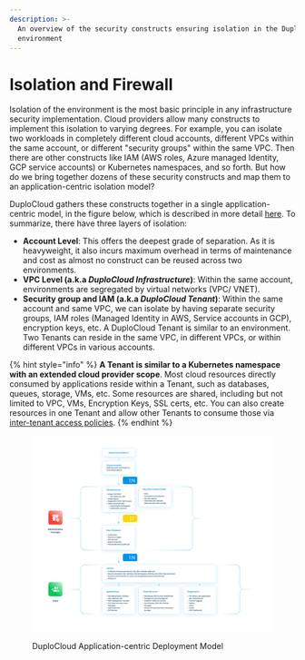 ```yaml
---
description: >-
  An overview of the security constructs ensuring isolation in the DuploCloud
  environment
---
```


# Isolation and Firewall

Isolation of the environment is the most basic principle in any infrastructure security implementation. Cloud providers allow many constructs to implement this isolation to varying degrees. For example, you can isolate two workloads in completely different cloud accounts, different VPCs within the same account, or different "security groups" within the same VPC. Then there are other constructs like IAM (AWS roles, Azure managed Identity, GCP service accounts) or Kubernetes namespaces, and so forth. But how do we bring together dozens of these security constructs and map them to an application-centric isolation model?&#x20;

DuploCloud gathers these constructs together in a single application-centric model, in the figure below, which is described in more detail [here](broken-reference). To summarize, there have three layers of isolation:

* **Account Level**: This offers the deepest grade of separation. As it is heavyweight, it also incurs maximum overhead in terms of maintenance and cost as almost no construct can be reused across two environments.&#x20;
* **VPC Level (a.k.a&#x20;**_**DuploCloud Infrastructure**_**)**: Within the same account, environments are segregated by virtual networks (VPC/ VNET).
* **Security group and IAM (a.k.a&#x20;**_**DuploCloud Tenant**_**)**: Within the same account and same VPC, we can isolate by having separate security groups, IAM roles (Managed Identity in AWS, Service accounts in GCP), encryption keys, etc. A DuploCloud Tenant is similar to an environment. Two Tenants can reside in the same VPC, in different VPCs, or within different VPCs in various accounts.

{% hint style="info" %}
**A Tenant is similar to a Kubernetes namespace with an extended cloud provider scope**. Most cloud resources directly consumed by applications reside within a Tenant, such as databases, queues, storage, VMs, etc. Some resources are shared, including but not limited to VPC, VMs, Encryption Keys, SSL certs, etc. You can also create resources in one Tenant and allow other Tenants to consume those via [inter-tenant access policies](../../user-administration/access-control/tenant-access/cross-tenant-access.md).  &#x20;
{% endhint %}

<figure><img src="../../.gitbook/assets/duplocloud-customer-walkthroughs-diagram.png" alt=""><figcaption><p>DuploCloud Application-centric Deployment Model</p></figcaption></figure>

&#x20; &#x20;
